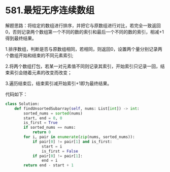 # 581.最短无序连续数组

解题思路：将给定的数组进行排序，并把它与原数组进行对比，若完全一致返回0，否则记录两个数组第一个不同的数的索引和最后一个不同的数的索引，相减+1得到最终结果。

1.排序数组，判断是否与原数组相同，若相同，则返回0，设置两个量分别记录两个数组开始和结束的不同元素索引;

2.将两个数组打包，若某一对元素值不同则记录其索引，开始索引只记录一回，结束索引会随着元素的改变而改变；

3.遍历结束后，结束索引减开始索引+1即为最终结果。

代码如下：

```python
class Solution:
    def findUnsortedSubarray(self, nums: List[int]) -> int:
        sorted_nums = sorted(nums)
        start, end = 0, 0
        is_first = True
        if sorted_nums == nums:
            return 0
        for i, pair in enumerate(zip(nums, sorted_nums)):
            if pair[0] != pair[1] and is_first:
                start = i
                is_first = False
            if pair[0] != pair[1]:
                end = i
        return end - start + 1
```